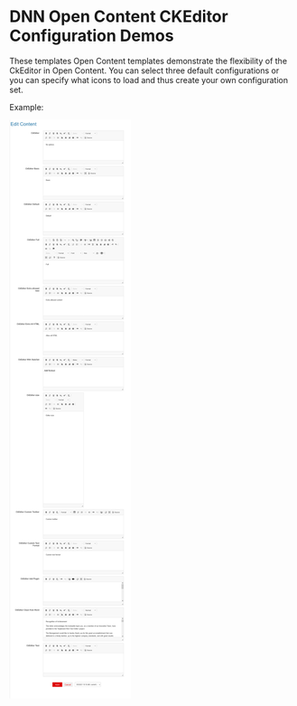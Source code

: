 # DNN Open Content CKEditor Configuration Demos

These templates Open Content templates demonstrate the flexibility of the CkEditor in Open Content.
You can select three default configurations or you can specify what icons to load and thus create your own configuration set.

Example:

![CkEditor Options](template.png "CkEditor Options Screen Print")
